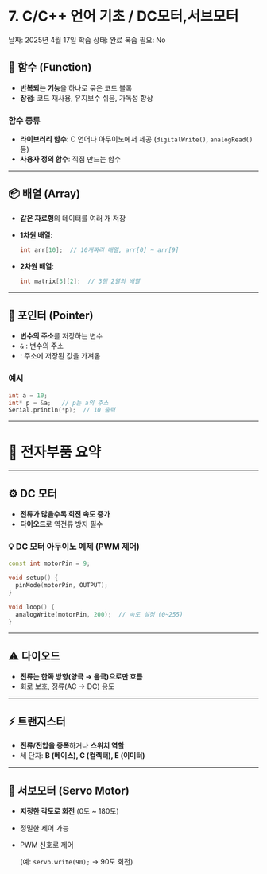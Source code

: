 # 7. C/C++ 언어 기초 / DC모터,서브모터

날짜: 2025년 4월 17일
학습 상태: 완료
복습 필요: No

## 🔧 함수 (Function)

- **반복되는 기능**을 하나로 묶은 코드 블록
- **장점**: 코드 재사용, 유지보수 쉬움, 가독성 향상

### 함수 종류

- **라이브러리 함수**: C 언어나 아두이노에서 제공 (`digitalWrite()`, `analogRead()` 등)
- **사용자 정의 함수**: 직접 만드는 함수

---

## 📦 배열 (Array)

- **같은 자료형**의 데이터를 여러 개 저장
- **1차원 배열**:
    
    ```cpp
    int arr[10];  // 10개짜리 배열, arr[0] ~ arr[9]
    ```
    
- **2차원 배열**:
    
    ```cpp
    int matrix[3][2];  // 3행 2열의 배열
    ```
    

---

## 📍 포인터 (Pointer)

- **변수의 주소**를 저장하는 변수
- `&` : 변수의 주소
- : 주소에 저장된 값을 가져옴

### 예시

```cpp
int a = 10;
int* p = &a;   // p는 a의 주소
Serial.println(*p);  // 10 출력
```

---

# 🔌 전자부품 요약

---

## ⚙️ DC 모터

- **전류가 많을수록 회전 속도 증가**
- **다이오드**로 역전류 방지 필수

### 💡 DC 모터 아두이노 예제 (PWM 제어)

```cpp
const int motorPin = 9;

void setup() {
  pinMode(motorPin, OUTPUT);
}

void loop() {
  analogWrite(motorPin, 200);  // 속도 설정 (0~255)
}
```

---

## ⚠️ 다이오드

- **전류는 한쪽 방향(양극 → 음극)으로만 흐름**
- 회로 보호, 정류(AC → DC) 용도

---

## ⚡ 트랜지스터

- **전류/전압을 증폭**하거나 **스위치 역할**
- 세 단자: **B (베이스), C (컬렉터), E (이미터)**

---

## 🔄 서보모터 (Servo Motor)

- **지정한 각도로 회전** (0도 ~ 180도)
- 정밀한 제어 가능
- PWM 신호로 제어
    
    (예: `servo.write(90);` → 90도 회전)
